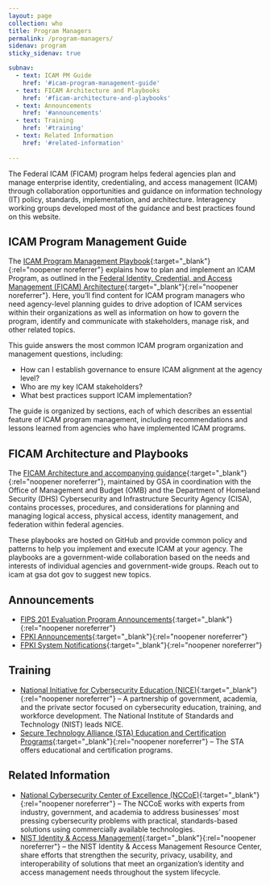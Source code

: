 ```yaml
---
layout: page
collection: who
title: Program Managers
permalink: /program-managers/
sidenav: program
sticky_sidenav: true

subnav:
  - text: ICAM PM Guide
    href: '#icam-program-management-guide'
  - text: FICAM Architecture and Playbooks 
    href: '#ficam-architecture-and-playbooks'
  - text: Announcements
    href: '#announcements'
  - text: Training
    href: '#training'
  - text: Related Information
    href: '#related-information'
    
---
```


The Federal ICAM (FICAM) program helps federal agencies plan and manage enterprise identity, credentialing, and access management (ICAM) through collaboration opportunities and guidance on information technology (IT) policy, standards, implementation, and architecture.  Interagency working groups developed most of the guidance and best practices found on this website.

## ICAM Program Management Guide

The [ICAM Program Management Playbook]({{site.baseurl}}/program-managers/){:target="_blank"}{:rel="noopener noreferrer"} explains how to plan and implement an ICAM Program, as outlined in the [Federal Identity, Credential, and Access Management (FICAM) Architecture]({{site.baseurl}}/why/icam/){:target="_blank"}{:rel="noopener noreferrer"}. Here, you’ll find content for ICAM program managers who need agency-level planning guides to drive adoption of ICAM services within their organizations as well as information on how to govern the program, identify and communicate with stakeholders, manage risk, and other related topics.

This guide answers the most common ICAM program organization and management questions, including:
- How can I establish governance to ensure ICAM alignment at the agency level?
- Who are my key ICAM stakeholders?
- What best practices support ICAM implementation?

The guide is organized by sections, each of which describes an essential feature of ICAM program management, including recommendations and lessons learned from agencies who have implemented ICAM programs.

## FICAM Architecture and Playbooks

The [FICAM Architecture and accompanying guidance]({{site.baseurl}}/playbooks/){:target="_blank"}{:rel="noopener noreferrer"}, maintained by GSA in coordination with the Office of Management and Budget (OMB) and the Department of Homeland Security (DHS) Cybersecurity and Infrastructure Security Agency (CISA), contains processes, procedures, and considerations for planning and managing logical access, physical access, identity management, and federation within federal agencies.

These playbooks are hosted on GitHub and provide common policy and patterns to help you implement and execute ICAM at your agency. The playbooks are a government-wide collaboration based on the needs and interests of individual agencies and government-wide groups. Reach out to icam at gsa dot gov to suggest new topics.

## Announcements

- [FIPS 201 Evaluation Program Announcements]({{site.baseurl}}/fips201/fipsannouncements/){:target="_blank"}{:rel="noopener noreferrer"}
- [FPKI Announcements]({{site.baseurl}}/fpki/announcements/){:target="_blank"}{:rel="noopener noreferrer"}
- [FPKI System Notifications]({{site.baseurl}}/fpki/notifications/){:target="_blank"}{:rel="noopener noreferrer"}
  

## Training

- [National Initiative for Cybersecurity Education (NICE)](https://www.nist.gov/itl/applied-cybersecurity/nice){:target="_blank"}{:rel="noopener noreferrer"} – A partnership of government, academia, and the private sector focused on cybersecurity education, training, and workforce development. The National Institute of Standards and Technology (NIST) leads NICE.
- [Secure Technology Alliance (STA) Education and Certification Programs](https://www.securetechalliance.org/activities-education-and-certification-programs/){:target="_blank"}{:rel="noopener noreferrer"} – The STA offers educational and certification programs.
  

## Related Information

- [National Cybersecurity Center of Excellence (NCCoE)](https://nccoe.nist.gov/){:target="_blank"}{:rel="noopener noreferrer"} – The NCCoE works with experts from industry, government, and academia to address businesses’ most pressing cybersecurity problems with practical, standards-based solutions using commercially available technologies.
- [NIST Identity & Access Management](https://www.nist.gov/identity-access-management){:target="_blank"}{:rel="noopener noreferrer"} – the NIST Identity & Access Management Resource Center, 
share efforts that strengthen the security, privacy, usability, and interoperability of solutions that meet an organization’s identity and access management needs throughout the system lifecycle.
